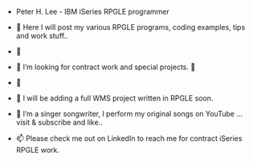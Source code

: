 - Peter H. Lee - IBM iSeries RPGLE programmer
- 👋 Here I will post my various RPGLE programs, coding examples, tips and work stuff..

- 👀 
- 👀 I’m looking for contract work and special projects. 👀
- 👀 

- 💞️ I will be adding a full WMS project written in RPGLE soon.
- 🌱 I’m a singer songwriter, I perform my original songs on YouTube ... visit & subscribe and like..

- 📫 Please check me out on LinkedIn to reach me for contract iSeries RPGLE work.

<!---
Peter-H-Lee/Peter-H-Lee is a super duper ✨ very special ✨ repository because its `README.md` (this file) appears on your GitHub profile.
You can click the Preview link to take a look at your changes.
--->
